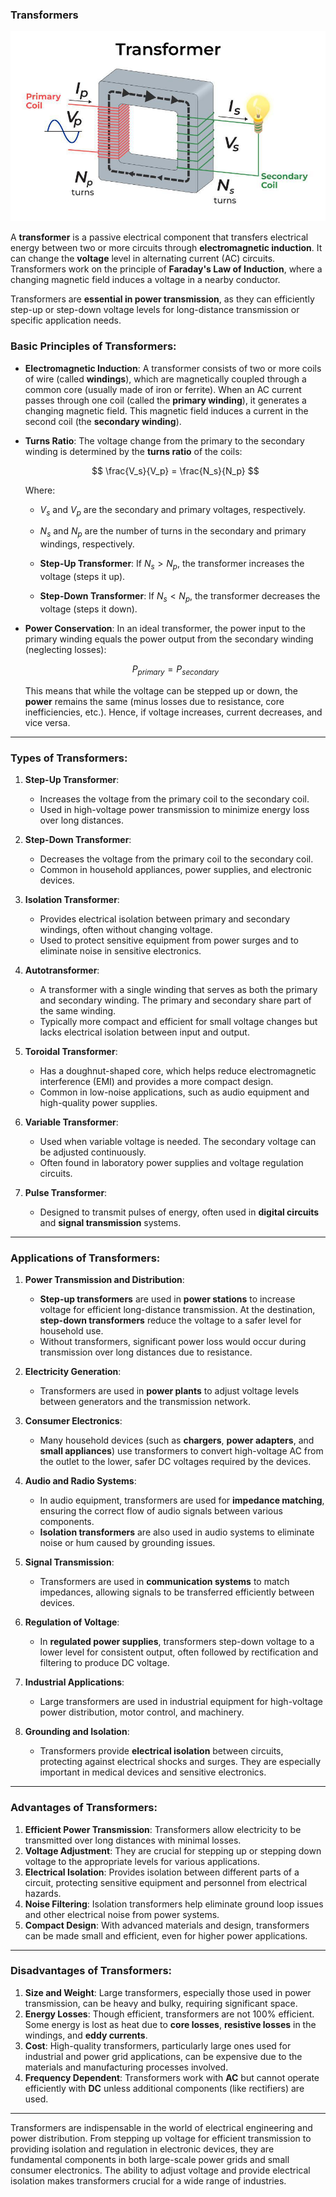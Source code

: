 ### Transformers

![transformer](/assets/img/transformer.jpg)

A **transformer** is a passive electrical component that transfers electrical energy between two or more circuits through **electromagnetic induction**. It can change the **voltage** level in alternating current (AC) circuits. Transformers work on the principle of **Faraday's Law of Induction**, where a changing magnetic field induces a voltage in a nearby conductor.

Transformers are **essential in power transmission**, as they can efficiently step-up or step-down voltage levels for long-distance transmission or specific application needs.

### Basic Principles of Transformers:

* **Electromagnetic Induction**: A transformer consists of two or more coils of wire (called **windings**), which are magnetically coupled through a common core (usually made of iron or ferrite). When an AC current passes through one coil (called the **primary winding**), it generates a changing magnetic field. This magnetic field induces a current in the second coil (the **secondary winding**).

* **Turns Ratio**: The voltage change from the primary to the secondary winding is determined by the **turns ratio** of the coils:

  $$
  \frac{V_s}{V_p} = \frac{N_s}{N_p}
  $$

  Where:

  * $V_s$ and $V_p$ are the secondary and primary voltages, respectively.

  * $N_s$ and $N_p$ are the number of turns in the secondary and primary windings, respectively.

  * **Step-Up Transformer**: If $N_s > N_p$, the transformer increases the voltage (steps it up).

  * **Step-Down Transformer**: If $N_s < N_p$, the transformer decreases the voltage (steps it down).

* **Power Conservation**: In an ideal transformer, the power input to the primary winding equals the power output from the secondary winding (neglecting losses):

  $$
  P_{primary} = P_{secondary}
  $$

  This means that while the voltage can be stepped up or down, the **power** remains the same (minus losses due to resistance, core inefficiencies, etc.). Hence, if voltage increases, current decreases, and vice versa.

---

### Types of Transformers:

1. **Step-Up Transformer**:

   * Increases the voltage from the primary coil to the secondary coil.
   * Used in high-voltage power transmission to minimize energy loss over long distances.

2. **Step-Down Transformer**:

   * Decreases the voltage from the primary coil to the secondary coil.
   * Common in household appliances, power supplies, and electronic devices.

3. **Isolation Transformer**:

   * Provides electrical isolation between primary and secondary windings, often without changing voltage.
   * Used to protect sensitive equipment from power surges and to eliminate noise in sensitive electronics.

4. **Autotransformer**:

   * A transformer with a single winding that serves as both the primary and secondary winding. The primary and secondary share part of the same winding.
   * Typically more compact and efficient for small voltage changes but lacks electrical isolation between input and output.

5. **Toroidal Transformer**:

   * Has a doughnut-shaped core, which helps reduce electromagnetic interference (EMI) and provides a more compact design.
   * Common in low-noise applications, such as audio equipment and high-quality power supplies.

6. **Variable Transformer**:

   * Used when variable voltage is needed. The secondary voltage can be adjusted continuously.
   * Often found in laboratory power supplies and voltage regulation circuits.

7. **Pulse Transformer**:

   * Designed to transmit pulses of energy, often used in **digital circuits** and **signal transmission** systems.

---

### Applications of Transformers:

1. **Power Transmission and Distribution**:

   * **Step-up transformers** are used in **power stations** to increase voltage for efficient long-distance transmission. At the destination, **step-down transformers** reduce the voltage to a safer level for household use.
   * Without transformers, significant power loss would occur during transmission over long distances due to resistance.

2. **Electricity Generation**:

   * Transformers are used in **power plants** to adjust voltage levels between generators and the transmission network.

3. **Consumer Electronics**:

   * Many household devices (such as **chargers**, **power adapters**, and **small appliances**) use transformers to convert high-voltage AC from the outlet to the lower, safer DC voltages required by the devices.

4. **Audio and Radio Systems**:

   * In audio equipment, transformers are used for **impedance matching**, ensuring the correct flow of audio signals between various components.
   * **Isolation transformers** are also used in audio systems to eliminate noise or hum caused by grounding issues.

5. **Signal Transmission**:

   * Transformers are used in **communication systems** to match impedances, allowing signals to be transferred efficiently between devices.

6. **Regulation of Voltage**:

   * In **regulated power supplies**, transformers step-down voltage to a lower level for consistent output, often followed by rectification and filtering to produce DC voltage.

7. **Industrial Applications**:

   * Large transformers are used in industrial equipment for high-voltage power distribution, motor control, and machinery.

8. **Grounding and Isolation**:

   * Transformers provide **electrical isolation** between circuits, protecting against electrical shocks and surges. They are especially important in medical devices and sensitive electronics.

---

### Advantages of Transformers:

1. **Efficient Power Transmission**: Transformers allow electricity to be transmitted over long distances with minimal losses.
2. **Voltage Adjustment**: They are crucial for stepping up or stepping down voltage to the appropriate levels for various applications.
3. **Electrical Isolation**: Provides isolation between different parts of a circuit, protecting sensitive equipment and personnel from electrical hazards.
4. **Noise Filtering**: Isolation transformers help eliminate ground loop issues and other electrical noise from power systems.
5. **Compact Design**: With advanced materials and design, transformers can be made small and efficient, even for higher power applications.

---

### Disadvantages of Transformers:

1. **Size and Weight**: Large transformers, especially those used in power transmission, can be heavy and bulky, requiring significant space.
2. **Energy Losses**: Though efficient, transformers are not 100% efficient. Some energy is lost as heat due to **core losses**, **resistive losses** in the windings, and **eddy currents**.
3. **Cost**: High-quality transformers, particularly large ones used for industrial and power grid applications, can be expensive due to the materials and manufacturing processes involved.
4. **Frequency Dependent**: Transformers work with **AC** but cannot operate efficiently with **DC** unless additional components (like rectifiers) are used.

---

Transformers are indispensable in the world of electrical engineering and power distribution. From stepping up voltage for efficient transmission to providing isolation and regulation in electronic devices, they are fundamental components in both large-scale power grids and small consumer electronics. The ability to adjust voltage and provide electrical isolation makes transformers crucial for a wide range of industries.